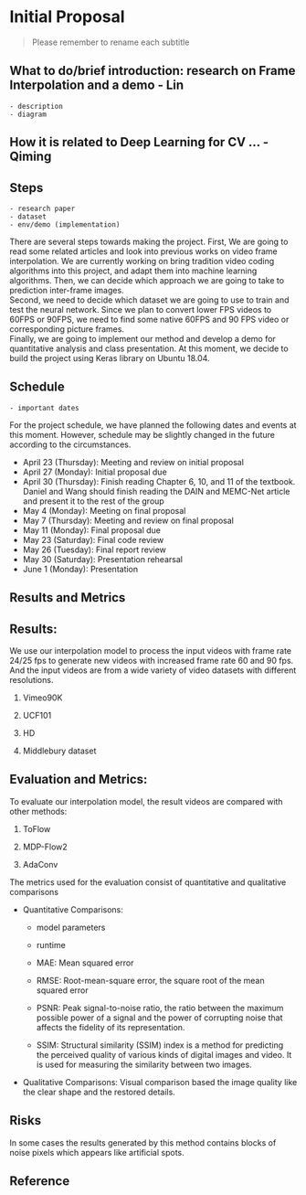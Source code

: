 # Initial Proposal

> Please remember to rename each subtitle 

## What to do/brief introduction: research on Frame Interpolation and a demo - Lin 
    - description
    - diagram  

## How it is related to Deep Learning for CV ...  - Qiming  

## Steps 
    - research paper 
    - dataset 
    - env/demo (implementation) 
There are several steps towards making the project. First, We are going to read some related articles and look into previous works on video frame interpolation. We are currently working on bring tradition video coding algorithms into this project, and adapt them into machine learning algorithms. Then, we can decide which approach we are going to take to prediction inter-frame images.  
Second, we need to decide which dataset we are going to use to train and test the neural network. Since we plan to convert lower FPS videos to 60FPS or 90FPS, we need to find some native 60FPS and 90 FPS video or corresponding picture frames.  
Finally, we are going to implement our method and develop a demo for quantitative analysis and class presentation. At this moment, we decide to build the project using Keras library on Ubuntu 18.04. 
 

## Schedule
    - important dates
For the project schedule, we have planned the following dates and events at this moment. However, schedule may be slightly changed in the future according to the circumstances.
- April 23 (Thursday): Meeting and review on initial proposal
- April 27 (Monday): Initial proposal due
- April 30 (Thursday): Finish reading Chapter 6, 10, and 11 of the textbook. Daniel and Wang should finish reading the DAIN and MEMC-Net article and present it to the rest of the group
- May 4 (Monday): Meeting on final proposal 
- May 7 (Thursday): Meeting and review on final proposal
- May 11 (Monday): Final proposal due
- May 23 (Saturday): Final code review
- May 26 (Tuesday): Final report review
- May 30 (Saturday): Presentation rehearsal
- June 1 (Monday): Presentation


## Results and Metrics

## Results:
We use our interpolation model to process the input videos with frame rate 24/25 fps to generate new videos with increased frame rate 60 and 90 fps. And the input videos are from a wide variety of video datasets with different resolutions.

1. Vimeo90K

2. UCF101

3. HD

4. Middlebury dataset

## Evaluation and Metrics:
To evaluate our interpolation model, the result videos are compared with other methods:

1. ToFlow

2. MDP-Flow2

3. AdaConv

The metrics used for the evaluation consist of quantitative and qualitative comparisons

- Quantitative Comparisons:

  - model parameters
  
  - runtime
  
  - MAE: Mean squared error
  
  - RMSE: Root-mean-square error, the square root of the mean squared error
  
  - PSNR: Peak signal-to-noise ratio, the ratio between the maximum possible power of a signal and the power of corrupting noise that affects the fidelity of its representation.
  
  - SSIM: Structural similarity (SSIM) index is a method for predicting the perceived quality of various kinds of digital images and video. It is used for measuring the similarity between two images.
- Qualitative Comparisons:
  Visual comparison based the image quality like the clear shape and the restored details.

## Risks

In some cases the results generated by this method contains blocks of noise pixels which appears like artificial spots.

## Reference  

